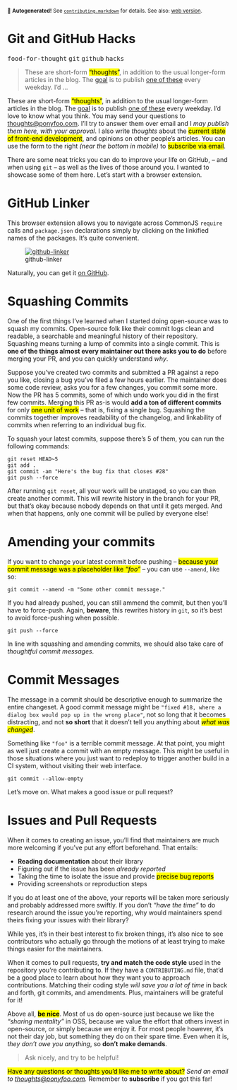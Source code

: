<sub>&#x1F6A8; <strong>Autogenerated!</strong> See <a href="https://github.com/ponyfoo/articles/tree/noindex/contributing.markdown"><code>contributing.markdown</code></a> for details. See also: <a href="https://ponyfoo.com/articles/git-github-hacks">web version</a>.</sub>

<a href="https://ponyfoo.com/articles/git-github-hacks"><div></div></a>

<h1>Git and GitHub Hacks</h1>

<p><kbd>food-for-thought</kbd> <kbd>git</kbd> <kbd>github</kbd> <kbd>hacks</kbd></p>

<blockquote><p>These are short-form <mark class="md-mark">&#x201C;thoughts&#x201D;</mark>, in addition to the usual longer-form articles in the blog. The <a href="https://ponyfoo.com/articles/food-for-thought-begins">goal</a> is to publish <a href="https://ponyfoo.com/articles/tagged/food-for-thought">one of these</a> every weekday. I&#x2019;d &#x2026;</p></blockquote>

<div><p>These are short-form <mark class="md-mark">&#x201C;thoughts&#x201D;</mark>, in addition to the usual longer-form articles in the blog. The <a href="https://ponyfoo.com/articles/food-for-thought-begins">goal</a> is to publish <a href="https://ponyfoo.com/articles/tagged/food-for-thought">one of these</a> every weekday. I&#x2019;d love to know what you think. You may send your questions to <a href="mailto:thoughts@ponyfoo.com">thoughts@ponyfoo.com</a>. I&#x2019;ll try to answer them over email and I <em>may publish them here, with your approval</em>. I also write <em>thoughts</em> about the <mark class="md-mark">current state of front-end development</mark>, and opinions on other people&#x2019;s articles. You can use the form to the right <em>(near the bottom in mobile)</em> to <mark class="md-mark">subscribe via email</mark>.</p></div>

<blockquote></blockquote>

<div><p>There are some neat tricks you can do to improve your life on GitHub, &#x2013; and when using <code class="md-code md-code-inline">git</code> &#x2013; as well as the lives of those around you. I wanted to showcase some of them here. Let&#x2019;s start with a browser extension.</p> <h1 id="github-linker">GitHub Linker</h1> <p>This browser extension allows you to navigate across CommonJS <code class="md-code md-code-inline">require</code> calls and <code class="md-code md-code-inline">package.json</code> declarations simply by clicking on the linkified names of the packages. It&#x2019;s quite convenient.</p> <figure><a href="https://github.com/github-linker/chrome-extension" target="_blank"><img src="https://i.imgur.com/ARH7d4Q.gif" alt="github-linker"></a><figcaption>github-linker</figcaption></figure> <p>Naturally, you can get it <a href="https://github.com/github-linker/chrome-extension" target="_blank">on GitHub</a>.</p></div>

<div><h1 id="squashing-commits">Squashing Commits</h1> <p>One of the first things I&#x2019;ve learned when I started doing open-source was to squash my commits. Open-source folk like their commit logs clean and readable, a searchable and meaningful history of their repository. Squashing means turning a lump of commits into a single commit. This is <strong>one of the things almost every maintainer out there asks you to do</strong> before merging your PR, and you can quickly understand <em>why</em>.</p> <p>Suppose you&#x2019;ve created two commits and submitted a <a aria-label="pull request">PR</a> against a repo you like, closing a bug you&#x2019;ve filed a few hours earlier. The maintainer does some code review, asks you for a few changes, you commit some more. Now the PR has 5 commits, some of which undo work you did in the first few commits. Merging this PR as-is would <strong>add a ton of different commits</strong> for only <mark class="md-mark">one unit of work</mark> &#x2013; that is, fixing a single bug. Squashing the commits together improves readability of the changelog, and linkability of commits when referring to an individual bug fix.</p> <p>To squash your latest commits, suppose there&#x2019;s 5 of them, you can run the following commands:</p> <pre class="md-code-block"><code class="md-code md-lang-bash">git reset HEAD~<span class="md-code-number">5</span>
git add .
git commit -am <span class="md-code-string">&quot;Here&apos;s the bug fix that closes #28&quot;</span>
git push --force
</code></pre> <p>After running <code class="md-code md-code-inline">git reset</code>, all your work will be unstaged, so you can then create another commit. This will rewrite history in the branch for your PR, but that&#x2019;s okay because nobody depends on that until it gets merged. And when that happens, only one commit will be pulled by everyone else!</p> <h1 id="amending-your-commits">Amending your commits</h1> <p>If you want to change your latest commit before pushing &#x2013; <mark class="md-mark">because your commit message was a placeholder like <em>&#x201C;foo&#x201D;</em></mark> &#x2013; you can use <code class="md-code md-code-inline">--amend</code>, like so:</p> <pre class="md-code-block"><code class="md-code md-lang-bash">git commit --amend -m <span class="md-code-string">&quot;Some other commit message.&quot;</span>
</code></pre> <p>If you had already pushed, you can still ammend the commit, but then you&#x2019;ll have to force-push. Again, <strong>beware</strong>, this rewrites history in <code class="md-code md-code-inline">git</code>, so it&#x2019;s best to avoid force-pushing when possible.</p> <pre class="md-code-block"><code class="md-code md-lang-bash">git push --force
</code></pre> <p>In line with squashing and amending commits, we should also take care of <em>thoughtful commit messages</em>.</p> <h1 id="commit-messages">Commit Messages</h1> <p>The message in a commit should be descriptive enough to summarize the entire changeset. A good commit message might be <code class="md-code md-code-inline">&quot;fixed #18, where a dialog box would pop up in the wrong place&quot;</code>, not so long that it becomes distracting, and not <strong>so short</strong> that it doesn&#x2019;t tell you anything about <mark class="md-mark"><em>what was changed</em></mark>.</p> <p>Something like <code class="md-code md-code-inline">&quot;foo&quot;</code> is a terrible commit message. At that point, you might as well just create a commit with an empty message. This might be useful in those situations where you just want to redeploy to trigger another build in a CI system, without visiting their web interface.</p> <pre class="md-code-block"><code class="md-code md-lang-bash">git commit --allow-empty
</code></pre> <p>Let&#x2019;s move on. What makes a good issue or pull request?</p> <h1 id="issues-and-pull-requests">Issues and Pull Requests</h1> <p>When it comes to creating an issue, you&#x2019;ll find that maintainers are much more welcoming if you&#x2019;ve put any effort beforehand. That entails:</p> <ul> <li><strong>Reading documentation</strong> about their library</li> <li>Figuring out if the issue has been <em>already reported</em></li> <li>Taking the time to isolate the issue and provide <mark class="md-mark">precise bug reports</mark></li> <li>Providing screenshots or reproduction steps</li> </ul> <p>If you do at least one of the above, your reports will be taken more seriously and probably addressed more swiftly. If you don&#x2019;t <em>&#x201C;have the time&#x201D;</em> to do research around the issue you&#x2019;re reporting, why would maintainers spend theirs fixing your issues with their library?</p> <p>While yes, it&#x2019;s in their best interest to fix broken things, it&#x2019;s also nice to see contributors who actually go through the motions of at least trying to make things easier for the maintainers.</p> <p>When it comes to pull requests, <strong>try and match the code style</strong> used in the repository you&#x2019;re contributing to. If they have a <code class="md-code md-code-inline">CONTRIBUTING.md</code> file, that&#x2019;d be a good place to learn about how they want you to approach contributions. Matching their coding style <em>will save you a lot of time</em> in back and forth, git commits, and amendments. Plus, maintainers will be grateful for it!</p> <p>Above all, <mark class="md-mark"><strong>be nice</strong></mark>. Most of us do open-source just because we like the <em>&#x201C;sharing mentality&#x201D;</em> in OSS, because we value the effort that others invest in open-source, or simply because we enjoy it. For most people however, it&#x2019;s not their day job, but something they do on their spare time. Even when it is, <em>they don&#x2019;t owe you anything</em>, so <strong>don&#x2019;t make demands</strong>.</p> <blockquote> <p>Ask nicely, and try to be helpful!</p> </blockquote> <p><mark class="md-mark">Have any questions or thoughts you&#x2019;d like me to write about?</mark> <em>Send an email to <a href="mailto:thoughts@ponyfoo.com" aria-label="Send me your questions and feedback!">thoughts@ponyfoo.com</a>.</em> Remember to <strong>subscribe</strong> if you got this far!</p></div>
